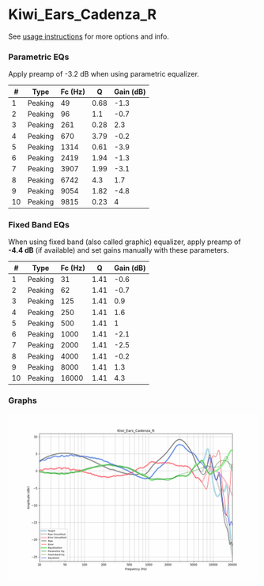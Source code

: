 # Kiwi_Ears_Cadenza_R
See [usage instructions](https://github.com/jaakkopasanen/AutoEq#usage) for more options and info.

### Parametric EQs
Apply preamp of -3.2 dB when using parametric equalizer.

|   # | Type    |   Fc (Hz) |    Q |   Gain (dB) |
|-----|---------|-----------|------|-------------|
|   1 | Peaking |        49 | 0.68 |        -1.3 |
|   2 | Peaking |        96 | 1.1  |        -0.7 |
|   3 | Peaking |       261 | 0.28 |         2.3 |
|   4 | Peaking |       670 | 3.79 |        -0.2 |
|   5 | Peaking |      1314 | 0.61 |        -3.9 |
|   6 | Peaking |      2419 | 1.94 |        -1.3 |
|   7 | Peaking |      3907 | 1.99 |        -3.1 |
|   8 | Peaking |      6742 | 4.3  |         1.7 |
|   9 | Peaking |      9054 | 1.82 |        -4.8 |
|  10 | Peaking |      9815 | 0.23 |         4   |

### Fixed Band EQs
When using fixed band (also called graphic) equalizer, apply preamp of **-4.4 dB** (if available) and set gains manually with these parameters.

|   # | Type    |   Fc (Hz) |    Q |   Gain (dB) |
|-----|---------|-----------|------|-------------|
|   1 | Peaking |        31 | 1.41 |        -0.6 |
|   2 | Peaking |        62 | 1.41 |        -0.7 |
|   3 | Peaking |       125 | 1.41 |         0.9 |
|   4 | Peaking |       250 | 1.41 |         1.6 |
|   5 | Peaking |       500 | 1.41 |         1   |
|   6 | Peaking |      1000 | 1.41 |        -2.1 |
|   7 | Peaking |      2000 | 1.41 |        -2.5 |
|   8 | Peaking |      4000 | 1.41 |        -0.2 |
|   9 | Peaking |      8000 | 1.41 |         1.3 |
|  10 | Peaking |     16000 | 1.41 |         4.3 |

### Graphs
![](./Kiwi_Ears_Cadenza_R.png)
